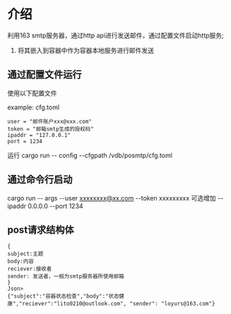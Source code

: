 # 介绍
利用163 smtp服务器，通过http api进行发送邮件，通过配置文件启动http服务;

1. 将其嵌入到容器中作为容器本地服务进行邮件发送

## 通过配置文件运行
使用以下配置文件

example: cfg.toml
```
user = "邮件账户xxx@xxx.com"
token = "邮箱smtp生成的授权码"
ipaddr = "127.0.0.1"
port = 1234
```
运行 cargo run -- config --cfgpath /vdb/posmtp/cfg.toml

## 通过命令行启动
cargo run -- args --user xxxxxxxx@xx.com --token xxxxxxxxx 
可选增加 --ipaddr 0.0.0.0 --port 1234

## post请求结构体

```
{
subject:主题
body:内容
reciever:接收者
sender: 发送者，一般为smtp服务器所使用邮箱
}
Json>
{"subject":"容器状态检查","body":"状态健康","reciever":"lito0210@outlook.com", "sender": "loyurs@163.com"}
```
